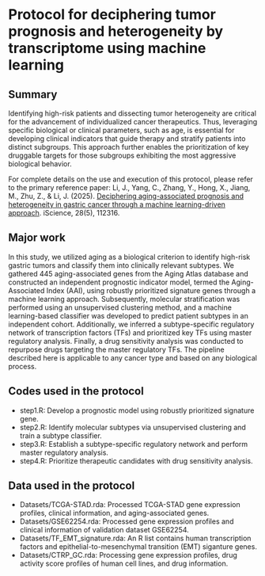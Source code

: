 # Protocol for deciphering tumor prognosis and heterogeneity by transcriptome using machine learning

## Summary
Identifying high-risk patients and dissecting tumor heterogeneity are critical for the advancement of individualized cancer therapeutics. Thus, leveraging specific biological or clinical parameters, such as age, is essential for developing clinical indicators that guide therapy and stratify patients into distinct subgroups. This approach further enables the prioritization of key druggable targets for those subgroups exhibiting the most aggressive biological behavior.   

For complete details on the use and execution of this protocol, please refer to the primary reference paper:
Li, J., Yang, C., Zhang, Y., Hong, X., Jiang, M., Zhu, Z., & Li, J. (2025). [Deciphering aging-associated prognosis and heterogeneity in gastric cancer through a machine learning-driven approach](https://doi.org/10.1016/j.isci.2025.112316). iScience, 28(5), 112316.


## Major work
In this study, we utilized aging as a biological criterion to identify high-risk gastric tumors and classify them into clinically relevant subtypes. We gathered 445 aging-associated genes from the Aging Atlas database and constructed an independent prognostic indicator model, termed the Aging-Associated Index (AAI), using robustly prioritized signature genes through a machine learning approach. Subsequently, molecular stratification was performed using an unsupervised clustering method, and a machine learning-based classifier was developed to predict patient subtypes in an independent cohort. Additionally, we inferred a subtype-specific regulatory network of transcription factors (TFs) and prioritized key TFs using master regulatory analysis. Finally, a drug sensitivity analysis was conducted to repurpose drugs targeting the master regulatory TFs. The pipeline described here is applicable to any cancer type and based on any biological process.

## Codes used in the protocol
* step1.R: Develop a prognostic model using robustly prioritized signature gene.
* step2.R: Identify molecular subtypes via unsupervised clustering and train a subtype classifier.
* step3.R: Establish a subtype-specific regulatory network and perform master regulatory analysis.
* step4.R: Prioritize therapeutic candidates with drug sensitivity analysis.

## Data used in the protocol
* Datasets/TCGA-STAD.rda: Processed TCGA-STAD gene expression profiles, clinical information, and aging-associated genes.
* Datasets/GSE62254.rda: Processed gene expression profiles and clinical information of validation dataset GSE62254.
* Datasets/TF_EMT_signature.rda: An R list contains human transcription factors and epithelial-to-mesenchymal transition (EMT) siganture genes.
* Datasets/CTRP_GC.rda: Processing gene expression profiles, drug activity score profiles of human cell lines, and drug information.

